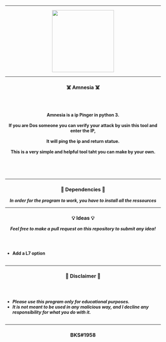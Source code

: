 -----

<p align="center">
<img src="https://user-images.githubusercontent.com/94129991/189526091-0e5983ec-6bf6-4305-b6a0-8e3723c8747c.png", width="200", height="200">
</p>


-----

### <p align="center">☠️ Amnesia ☠️</p>

<br><br>
<p align="center">
<strong>
Amnesia is a ip Pinger in python 3.
<br><br>
If you are Dos someone you can verify your attack by usin this tool and enter the IP,
<br><br>
It will ping the ip and return statue.
<br><br>
This is a very simple and helpful tool taht you can make by your own.
<br><br><br>
</strong>
</p>
<br>

-----

### <p align="center">📀 Dependencies 📀</p>

<p align="center"><strong><i>In order for the program to work, you have to install all the ressources </i></strong</p>

-----

### <p align="center">💡 Ideas 💡</p>

<p align="center"><strong><i>Feel free to make a pull request on this repository to submit any idea!</i></strong</p>

<br><br>
* Add a L7 option
<br><br>

-----

### <p align="center">📌 Disclaimer 📌</p>

<br><br>
* ***Please use this program only for educational purposes.***
* ***It is not meant to be used in any malicious way, and I decline any responsibility for what you do with it.***
<br><br>

-----

### <p align="center">BKS#1958</p>
